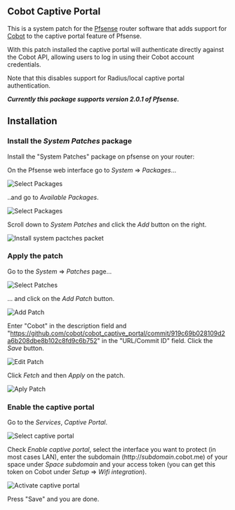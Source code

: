 ## Cobot Captive Portal

This is a system patch for the [Pfsense](http://pfsense.org) router software that adds support for [Cobot](http://cobot.me) to the captive portal feature of Pfsense.

With this patch installed the captive portal will authenticate directly against the Cobot API, allowing users to log in using their Cobot account credentials.

Note that this disables support for Radius/local captive portal authentication.

***Currently this package supports version 2.0.1 of Pfsense.***

## Installation


### Install the _System Patches_ package

Install the "System Patches" package on pfsense on your router:

On the Pfsense web interface go to _System_ => _Packages_...

![Select Packages](https://raw.github.com/cobot/cobot_captive_portal/master/screenshots/packages.png)

..and go to _Available Packages_.

![Select Packages](https://raw.github.com/cobot/cobot_captive_portal/master/screenshots/available_packages.png)

Scroll down to _System Patches_ and click the _Add_ button on the right.

![Install system pactches packet](https://raw.github.com/cobot/cobot_captive_portal/master/screenshots/system_patches_packet.png)

### Apply the patch

Go to the _System_ => _Patches_ page...

![Select Patches](https://raw.github.com/cobot/cobot_captive_portal/master/screenshots/patches.png)

... and click on the _Add Patch_ button.

![Add Patch](https://raw.github.com/cobot/cobot_captive_portal/master/screenshots/add_patch.png)

Enter "Cobot" in the description field and "https://github.com/cobot/cobot_captive_portal/commit/919c69b028109d2a6b208dbe8b102c8fd9c6b752" in the "URL/Commit ID" field. Click the _Save_ button.

![Edit Patch](https://raw.github.com/cobot/cobot_captive_portal/master/screenshots/edit_patch.png)

Click _Fetch_ and then _Apply_ on the patch.

![Aply Patch](https://raw.github.com/cobot/cobot_captive_portal/master/screenshots/apply_patch.png)

### Enable the captive portal

Go to the _Services_, _Captive Portal_.

![Select captive portal](https://raw.github.com/cobot/cobot_captive_portal/master/screenshots/captive_portal.png)

Check _Enable captive portal_, select the interface you want to protect (in most cases LAN), enter the subdomain (http://_subdomain_.cobot.me) of your space under _Space subdomain_ and your access token (you can get this token on Cobot under _Setup_ => _Wifi integration_).

![Activate captive portal](https://raw.github.com/cobot/cobot_captive_portal/master/screenshots/edit_captive_portal.png)

Press "Save" and you are done.
